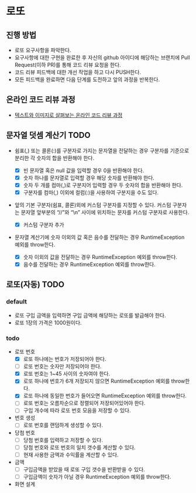 # 로또
## 진행 방법
* 로또 요구사항을 파악한다.
* 요구사항에 대한 구현을 완료한 후 자신의 github 아이디에 해당하는 브랜치에 Pull Request(이하 PR)를 통해 코드 리뷰 요청을 한다.
* 코드 리뷰 피드백에 대한 개선 작업을 하고 다시 PUSH한다.
* 모든 피드백을 완료하면 다음 단계를 도전하고 앞의 과정을 반복한다.

## 온라인 코드 리뷰 과정
* [텍스트와 이미지로 살펴보는 온라인 코드 리뷰 과정](https://github.com/next-step/nextstep-docs/tree/master/codereview)

## 문자열 덧셈 계산기 TODO
- 쉼표(,) 또는 콜론(:)를 구분자로 가지는 문자열을 전달하는 경우 구분자를 기준으로 분리한 각 숫자의 합을 반환해야 한다.

  - [x] 빈 문자열 혹은 null 값을 입력할 경우 0을 반환해야 한다.
  - [x] 숫자 하나를 문자열로 입력할 경우 해당 숫자를 반환해야 한다.
  - [x] 숫자 두 개를 컴마(,)로 구분지어 입력할 경우 두 숫자의 합을 반환해야 한다.
  - [x] 구분자를 컴마(,) 이외에 컬럼(:)을 사용하여 구분지을 수도 있다.

- 앞의 기본 구분자(쉼표, 콜론)외에 커스텀 구분자를 지정할 수 있다. 커스텀 구분자는 문자열 앞부분의 “//”와 “\n” 사이에 위치하는 문자를 커스텀 구분자로 사용한다.

  - [x] 커스텀 구분자 추가

- 문자열 계산기에 숫자 이외의 값 혹은 음수를 전달하는 경우 RuntimeException 예외를 throw한다.

  - [x] 숫자 이외의 값을 전달하는 경우 RuntimeException 예외를 throw한다.
  - [x] 음수를 전달하는 경우 RuntimeException 예외를 throw한다.

## 로또(자동) TODO
### default
- 로또 구입 금액을 입력하면 구입 금액에 해당하는 로또를 발급해야 한다.
- 로또 1장의 가격은 1000원이다.

### todo
- 로또 번호
  - [x] 로또 하나에는 번호가 저장되어야 한다.
  - [ ] 로또 번호는 숫자만 저장되어야 한다.
  - [x] 로또 번호는 1~45 사이의 숫자여야 한다.
  - [x] 로또 하나에 번호가 6개 저장되지 않으면 RuntimeException 예외를 throw한다.
  - [x] 로또 하나에 동일한 번호가 들어오면 RuntimeException 예외를 throw한다.
  - [ ] 로또 번호는 오름차순으로 정렬되어 저장되어있어야 한다.
  - [ ] 구입 개수에 따라 로또 번호 모음을 저장할 수 있다.

- 번호 생성
  - [ ] 로또 번호를 랜덤하게 생성할 수 있다.

- 당첨 번호
  - [ ] 당첨 번호를 입력하고 저장할 수 있다.
  - [ ] 당첨 번호와 로또 번호의 일치 갯수를 계산할 수 있다.
  - [ ] 현재 사용한 금액과 수익률을 계산할 수 있다.

- 금액
  - [ ] 구입금액을 받았을 때 로또 구입 갯수을 반환받을 수 있다.
  - [ ] 구입금액이 숫자가 아닐 경우 RuntimeException 예외를 throw한다.

- 화면 설계

